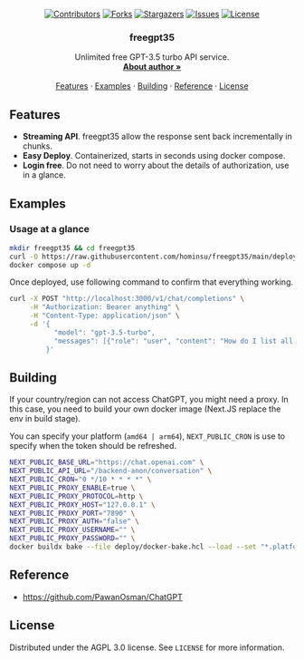 <div id="top"></div>

<!-- PROJECT SHIELDS -->
<p align="center">
<a href="https://github.com/hominsu/freegpt35/graphs/contributors"><img src="https://img.shields.io/github/contributors/hominsu/freegpt35.svg?style=for-the-badge" alt="Contributors"></a>
<a href="https://github.com/hominsu/freegpt35/network/members"><img src="https://img.shields.io/github/forks/hominsu/freegpt35.svg?style=for-the-badge" alt="Forks"></a>
<a href="https://github.com/hominsu/freegpt35/stargazers"><img src="https://img.shields.io/github/stars/hominsu/freegpt35.svg?style=for-the-badge" alt="Stargazers"></a>
<a href="https://github.com/hominsu/freegpt35/issues"><img src="https://img.shields.io/github/issues/hominsu/freegpt35.svg?style=for-the-badge" alt="Issues"></a>
<a href="https://github.com/hominsu/freegpt35/blob/master/LICENSE"><img src="https://img.shields.io/github/license/hominsu/freegpt35.svg?style=for-the-badge" alt="License"></a>
</p>

<div align="center">

<h3 align="center">freegpt35</h3>
  <p align="center">
    Unlimited free GPT-3.5 turbo API service.
    <br/>
    <a href="https://homing.so"><strong>About author »</strong></a>
    <br/>
    <br/>
    <a href="#Features">Features</a>
    ·
    <a href="#Examples">Examples</a>
    ·
    <a href="#Building">Building</a>
    ·
    <a href="#Reference">Reference</a>
    ·
    <a href="#License">License</a>
  </p>
</div>

## Features

- **Streaming API**. freegpt35 allow the response sent back incrementally in chunks.
- **Easy Deploy**. Containerized, starts in seconds using docker compose.
- **Login free**. Do not need to worry about the details of authorization, use in a glance.

## Examples

### Usage at a glance

```bash
mkdir freegpt35 && cd freegpt35
curl -O https://raw.githubusercontent.com/hominsu/freegpt35/main/deploy/docker-compose.yml
docker compose up -d
```

Once deployed, use following command to confirm that everything working.

```bash
curl -X POST "http://localhost:3000/v1/chat/completions" \
     -H "Authorization: Bearer anything" \
     -H "Content-Type: application/json" \
     -d '{
           "model": "gpt-3.5-turbo",
           "messages": [{"role": "user", "content": "How do I list all files in a directory using Python?"}]
         }'
```

## Building

If your country/region can not access ChatGPT, you might need a proxy. In this case, you need to build your own docker image (Next.JS replace the env in build stage).

You can specify your platform (`amd64 | arm64`), `NEXT_PUBLIC_CRON` is use to specify when the token should be refreshed.

```bash
NEXT_PUBLIC_BASE_URL="https://chat.openai.com" \
NEXT_PUBLIC_API_URL="/backend-anon/conversation" \
NEXT_PUBLIC_CRON="0 */10 * * * *" \
NEXT_PUBLIC_PROXY_ENABLE=true \
NEXT_PUBLIC_PROXY_PROTOCOL=http \
NEXT_PUBLIC_PROXY_HOST="127.0.0.1" \
NEXT_PUBLIC_PROXY_PORT="7890" \
NEXT_PUBLIC_PROXY_AUTH="false" \
NEXT_PUBLIC_PROXY_USERNAME="" \
NEXT_PUBLIC_PROXY_PASSWORD="" \
docker buildx bake --file deploy/docker-bake.hcl --load --set "*.platform=linux/amd64"
```

## Reference

- https://github.com/PawanOsman/ChatGPT

## License

Distributed under the AGPL 3.0 license. See `LICENSE` for more information.
